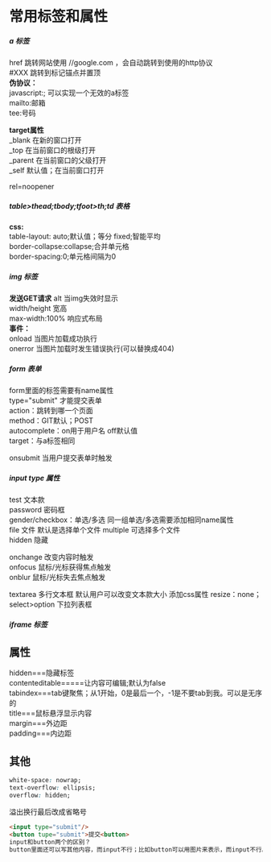 # 常用标签和属性
##### a 标签  
href    跳转网站使用 //google.com ，会自动跳转到使用的http协议  
#XXX    跳转到标记锚点并置顶  
**伪协议：**  
javascript:;    可以实现一个无效的a标签  
mailto:邮箱  
tee:号码  

**target属性**  
    _blank  在新的窗口打开  
    _top    在当前窗口的根级打开  
    _parent 在当前窗口的父级打开  
    _self   默认值；在当前窗口打开  
    
rel=noopener

##### table>thead;tbody;tfoot>th;td   表格
**css:**  
table-layout: auto;默认值；等分 fixed;智能平均  
border-collapse:collapse;合并单元格  
border-spacing:0;单元格间隔为0  

##### img 标签
**发送GET请求**
alt 当img失效时显示  
width/height 宽高  
max-width:100% 响应式布局  
**事件：**  
onload 当图片加载成功执行  
onerror 当图片加载时发生错误执行(可以替换成404)  

##### form 表单
form里面的标签需要有name属性  
type="submit" 才能提交表单  
action：跳转到哪一个页面  
method：GIT默认；POST  
autocomplete：on用于用户名  off默认值  
target：与a标签相同  

onsubmit 当用户提交表单时触发  

##### input type 属性
test 文本款  
password 密码框  
gender/checkbox：单选/多选 同一组单选/多选需要添加相同name属性  
file 文件 默认是选择单个文件 multiple 可选择多个文件  
hidden 隐藏

onchange 改变内容时触发  
onfocus 鼠标/光标获得焦点触发  
onblur  鼠标/光标失去焦点触发

textarea 多行文本框 默认用户可以改变文本款大小 添加css属性 resize：none；  
select>option 下拉列表框

##### iframe 标签


## 属性
hidden===隐藏标签  
contenteditable=====让内容可编辑;默认为false  
tabindex===tab键聚焦；从1开始，0是最后一个，-1是不要tab到我。可以是无序的  
title===鼠标悬浮显示内容  
margin===外边距  
padding===内边距  

## 其他
```css
white-space: nowrap;
text-overflow: ellipsis;
overflow: hidden;
```
溢出换行最后改成省略号


```html
<input type="submit"/>
<button tupe="submit">提交<button>
input和button两个的区别？
button里面还可以写其他内容，而input不行；比如button可以用图片来表示，而input不行。
```


